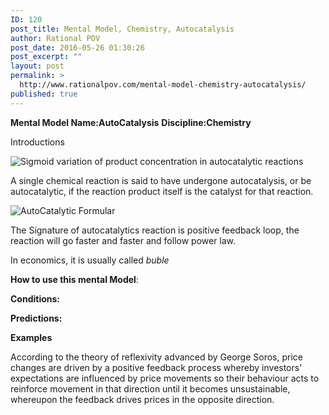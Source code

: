 ```yaml
---
ID: 120
post_title: Mental Model, Chemistry, Autocatalysis
author: Rational POV
post_date: 2016-05-26 01:30:26
post_excerpt: ""
layout: post
permalink: >
  http://www.rationalpov.com/mental-model-chemistry-autocatalysis/
published: true
---
```

**Mental Model Name:AutoCatalysis** 
**Discipline:Chemistry** 


Introductions

![Sigmoid variation of product concentration in autocatalytic reactions](https://en.wikipedia.org/wiki/File:Sigmoid_curve_for_an_autocatalytical_reaction.jpg)


A single chemical reaction is said to have undergone autocatalysis, or be autocatalytic, if the reaction product itself is the catalyst for that reaction.

![AutoCatalytic Formular](https://upload.wikimedia.org/math/f/2/1/f21663a5fc9d1dc7e51337b52223f48c.png)

The Signature of autocatalytics reaction is positive feedback loop, the reaction will go faster and faster and follow power law. 

In economics, it is usually called *buble*


****How to use this mental Model****:

**Conditions:**

**Predictions:**


**Examples**

According to the theory of reflexivity advanced by George Soros, price changes are driven by a positive feedback process whereby investors' expectations are influenced by price movements so their behaviour acts to reinforce movement in that direction until it becomes unsustainable, whereupon the feedback drives prices in the opposite direction.

